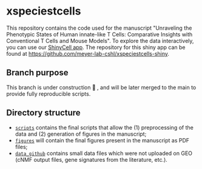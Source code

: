 # xspeciestcells

This repository contains the code used for the manuscript "Unraveling the Phenotypic States of Human innate-like T Cells: Comparative Insights with Conventional T Cells and Mouse Models".
To explore the data interactively, you can use our [ShinyCell app](http://xspeciestcells.cshl.edu/). The repository for this shiny app can be found at https://github.com/meyer-lab-cshl/xspeciestcells-shiny.

## Branch purpose

This branch is under construction :construction: , and will be later merged to the main to provide fully reproducible scripts.

## Directory structure

- [`scripts`](./scripts/) contains the final scripts that allow the (1) preprocessing of the data and (2) generation of figures in the manuscript;
- [`figures`](./figures) will contain the final figures present in the manuscript as PDF files;
- [`data_github`](./data_github) contains small data files which were not uploaded on GEO (cNMF output files, gene signatures from the literature, etc.).
